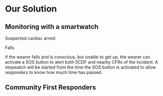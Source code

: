 # Our Solution

## Monitoring with a smartwatch
<p align="justify>
The smartwatch can be rolled out in line with HPB’s National Steps Challenge where step trackers are issued to participants. 
An opt-in approach can be rolled out to elderlies living alone to allow the step trackers to act as a monitoring device and 
alert SCDF and CFRs at the onset of incidents which require emergency responses. </p>

## Suspected cardiac arrest 
<p align="justify>
When irregular heartbeats are detected, and the wearer is deemed to be suffering from a suspected cardiac arrest, a beep will 
be sent out from the smartwatch. Should the wearer not turn off the beep within 60 seconds, an alert will be sent to both SCDF 
and nearby CFRs. The beeping noise will continue until it is turned off to allow responders to locate the subject more efficiently.
A stopwatch will be started from the time of the beep to allow responders to know how much time has passed.</p>

## Falls
<p align="justify>
When a falling motion and impact, followed by a period of no movement is detected, a beep will be sent out from the smartwatch. 
Should the wearer not turn off the beep within 60 seconds, an alert will be sent to both SCDF and nearby CFRs. The beeping noise 
will continue until it is turned off to allow responders to locate the subject more efficiently. A stopwatch will be started from 
the time of the beep to allow responders to know how much time has passed.</p>

<p align="justify>
If the wearer falls and is conscious, but unable to get up, the wearer can activate a SOS button to alert both SCDF and nearby CFRs 
of the incident. A stopwatch will be started from the time the SOS button is activated to allow responders to know how much time has 
passed.</p>


## Community First Responders
<p align="justify>
Nearby CFRs will be alerted of the incident via the myResponder app. Should they choose to respond, they will receive a message with 
the OTP needed to open the smart door to ensure they have access to provide timely intervention.</p>
